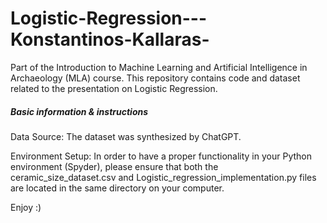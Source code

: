 # Logistic-Regression---Konstantinos-Kallaras-
Part of the Introduction to Machine Learning and Artificial Intelligence in Archaeology (MLA) course.  This repository contains code and dataset related to the presentation on Logistic Regression. 

##### Basic information & instructions #####

Data Source: The dataset was synthesized by ChatGPT.

Environment Setup: In order to have a proper functionality in your Python environment (Spyder), please ensure that both the ceramic_size_dataset.csv and Logistic_regression_implementation.py files are located in the same directory on your computer.


Enjoy :)
